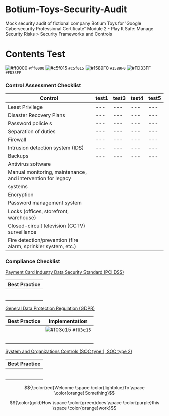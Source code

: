 # Botium-Toys-Security-Audit
Mock security audit of fictional company Botium Toys for 'Google Cybersecurity Professional Certificate' Module 2 - Play It Safe: Manage Security Risks > Security Frameworks and Controls 

# Contents Test
![#ff0000](https://placehold.co/10x10/ff0000/ff0000.png) `#ff0000`
![#c5f015](https://placehold.co/10x10/c5f015/c5f015.png) `#c5f015`
![#1589F0](https://placehold.co/10x10/1589F0/1589F0.png) `#1589F0`
![#FD33FF](https://placehold.co/10x10/FD33FF/FD33FF.png) `#FD33FF`

### Control Assessment Checklist

| Control | test1 | test3 | test4 | test5 |
| ------- | ----- | ----- | ----- | ----- |
| Least Privilege |---|---|---|---|
| Disaster Recovery Plans |---|---|---|---|
| Password policie s|---|---|---|---|
| Separation of duties |---|---|---|---|
| Firewall |---|---|---|---|
| Intrusion detection system (IDS) |---|---|---|---|
| Backups |---|---|---|---|
| Antivirus software |
| Manual monitoring, maintenance, and intervention for legacy
systems |
| Encryption |
| Password management system |
| Locks (offices, storefront, warehouse) |
| Closed-circuit television (CCTV) surveillance |
| Fire detection/prevention (fire alarm, sprinkler system, etc.) |

### Compliance Checklist

<ins>Payment Card Industry Data Security Standard (PCI DSS)</ins>

| Best Practice | 
| ------------- |
|               | 
|               |
|               |
|               |
|               |
|               |


<ins>General Data Protection Regulation (GDPR)</ins>

| Best Practice | Implementation |
| ------------- | -------------- |
|               | ![#f03c15](https://placehold.co/10x10/f03c15/f03c15.png) `#f03c15` |
|               |
|               |
|               |
|               |
|               |


<ins>System and Organizations Controls (SOC type 1, SOC type 2)</ins>

| Best Practice |
| ------------- |
|               |
|               |
|               |
|               |
|               |
|               |


$${\color{red}Welcome \space \color{lightblue}To \space \color{orange}Something}$$

$${\color{gold}How \space \color{green}does \space \color{purple}this \space \color{orange}work}$$
  

